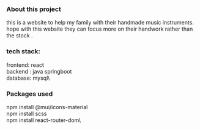 ### About this project
this is a website to help my family with their handmade music instruments. hope with this website they can focus more on their handwork rather than the stock . 

### tech stack: 
frontend: react\
backend : java springboot \
database: mysql\

### Packages used
npm install @mui/icons-material\
npm install scss\
npm install react-router-dom\

